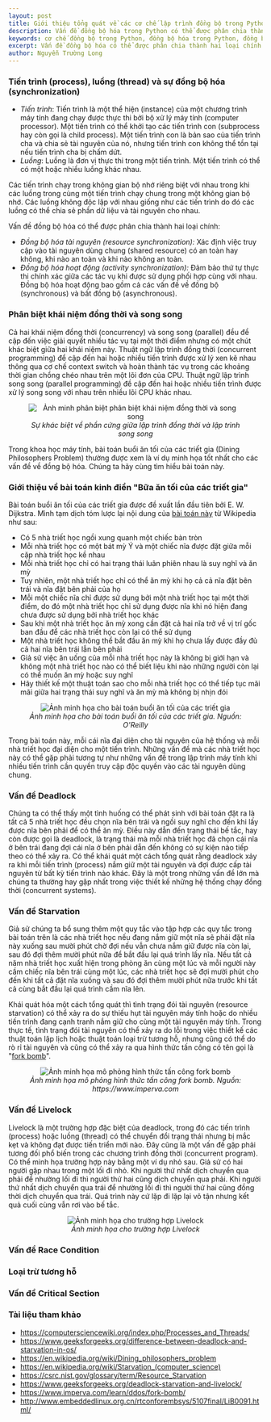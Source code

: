 ```yaml
---
layout: post
title: Giới thiệu tổng quát về các cơ chế lập trình đồng bộ trong Python
description: Vấn đề đồng bộ hóa trong Python có thể được phân chia thành hai loại chính là đồng bộ hóa tài nguyên (resource synchronization) và đồng bộ hóa hoạt động (activity synchronization).
keywords: cơ chế đồng bộ trong Python, đồng bộ hóa trong Python, đồng bộ thread, đồng bộ tài nguyên, synchronization, đồng bộ trong Python, đồng bộ hoạt động, ngôn ngữ lập trình Python, đồng bộ các luồng, cơ chế đồng bộ, lập trình đa luồng, cơ chế lập trình đồng bộ
excerpt: Vấn đề đồng bộ hóa có thể được phân chia thành hai loại chính là đồng bộ hóa tài nguyên và đồng bộ hóa hoạt động. Trong khoa học máy tính, bài toán buổi ăn tối của các triết gia (Dining Philosophers Problem) thường được xem là ví dụ minh họa tốt nhất cho các vấn đề về đồng bộ hóa.
author: Nguyễn Trường Long
---
```


### Tiến trình (process), luồng (thread) và sự đồng bộ hóa (synchronization)

* <i>Tiến trình</i>: Tiến trình là một thể hiện (instance) của một chương trình máy tính đang chạy được thực thi bởi bộ xử lý máy tính (computer processor). Một tiến trình có thể khởi tạo các tiến trình con (subprocess hay còn gọi là child process). Một tiến trình con là bản sao của tiến trình cha và chia sẻ tài nguyên của nó, nhưng tiến trình con không thể tồn tại nếu tiến trình cha bị chấm dứt.
* <i>Luồng</i>: Luồng là đơn vị thực thi trong một tiến trình. Một tiến trình có thể có một hoặc nhiều luồng khác nhau.

Các tiến trình chạy trong không gian bộ nhớ riêng biệt với nhau trong khi các luồng trong cùng một tiến trình chạy chung trong một không gian bộ nhớ. Các luồng không độc lập với nhau giống như các tiến trình do đó các luồng có thể chia sẻ phần dữ liệu và tài nguyên cho nhau.

Vấn đề đồng bộ hóa có thể được phân chia thành hai loại chính:

* <i>Đồng bộ hóa tài nguyên (resource synchronization):</i> Xác định việc truy cập vào tài nguyên dùng chung (shared resource) có an toàn hay không, khi nào an toàn và khi nào không an toàn.
* <i>Đồng bộ hóa hoạt động (activity synchronization):</i> Đảm bảo thứ tự thực thi chính xác giữa các tác vụ khi được sử dụng phối hợp cùng với nhau. Đồng bộ hóa hoạt động bao gồm cả các vấn đề về đồng bộ (synchronous) và bất đồng bộ (asynchronous).

### Phân biệt khái niệm đồng thời và song song

Cả hai khái niệm đồng thời (concurrency) và song song (parallel) đều đề cập đến việc giải quyết nhiều tác vụ tại một thời điểm nhưng có một chút khác biệt giữa hai khái niệm này. Thuật ngữ lập trình đồng thời (concurrent programming) để cập đến hai hoặc nhiều tiến trình được xử lý xen kẽ nhau thông qua cơ chế context switch và hoàn thành tác vụ trong các khoảng thời gian chồng chéo nhau trên một lõi đơn của CPU. Thuật ngữ lập trình song song (parallel programming) đề cập đến hai hoặc nhiều tiến trình được xử lý song song với nhau trên nhiều lõi CPU khác nhau.

<figure class="image">
<center>
  <img src="https://nguyentruonglong.net/images/HardwareConcurrencyParallel.png" alt="Ảnh minh phân biệt phân biệt khái niệm đồng thời và song song">
  <figcaption>
	  <i>Sự khác biệt về phần cứng giữa lập trình đồng thời và lập trình song song</i>
  </figcaption>
</center>
</figure>

Trong khoa học máy tính, bài toán buổi ăn tối của các triết gia (Dining Philosophers Problem) thường được xem là ví dụ minh họa tốt nhất cho các vấn đề về đồng bộ hóa. Chúng ta hãy cùng tìm hiểu bài toán này.

### Giới thiệu về bài toán kinh điển "Bữa ăn tối của các triết gia"

Bài toán buổi ăn tối của các triết gia được đề xuất lần đầu tiên bởi E. W. Dijkstra. Mình tạm dịch tóm lược lại nội dung của <a href="https://en.wikipedia.org/wiki/Dining_philosophers_problem" target="_blank">bài toán này</a> từ Wikipedia như sau:<br/>

* Có 5 nhà triết học ngồi xung quanh một chiếc bàn tròn
* Mỗi nhà triết học có một bát mỳ Ý và một chiếc nĩa được đặt giữa mỗi cặp nhà triết học kề nhau
* Mỗi nhà triết học chỉ có hai trạng thái luân phiên nhau là suy nghĩ và ăn mỳ
* Tuy nhiên, một nhà triết học chỉ có thể ăn mỳ khi họ cả cả nĩa đặt bên trái và nĩa đặt bên phải của họ
* Mỗi một chiếc nĩa chỉ được sử dụng bởi một nhà triết học tại một thời điểm, do đó một nhà triết học chỉ sử dụng được nĩa khi nó hiện đang chưa được sử dụng bởi nhà triết học khác
* Sau khi một nhà triết học ăn mỳ xong cần đặt cả hai nĩa trở về vị trí gốc ban đầu để các nhà triết học còn lại có thể sử dụng
* Một nhà triết học không thể bắt đầu ăn mỳ khi họ chưa lấy được đầy đủ cả hai nĩa bên trái lẫn bên phải
* Giả sử việc ăn uống của mỗi nhà triết học này là không bị giới hạn và không một nhà triết học nào có thể biết liệu khi nào những người còn lại có thể muốn ăn mỳ hoặc suy nghĩ
* Hãy thiết kế một thuật toán sao cho mỗi nhà triết học có thể tiếp tục mãi mãi giữa hai trạng thái suy nghĩ và ăn mỳ mà không bị nhịn đói

<figure class="image">
<center>
  <img src="https://nguyentruonglong.net/images/DiningPhilosophersProblem.png" alt="Ảnh minh họa cho bài toán buổi ăn tối của các triết gia">
  <figcaption>
	  <i>Ảnh minh họa cho bài toán buổi ăn tối của các triết gia. Nguồn: O'Reilly</i>
  </figcaption>
</center>
</figure>

Trong bài toán này, mỗi cái nĩa đại diện cho tài nguyên của hệ thống và mỗi nhà triết học đại diện cho một tiến trình. Những vấn đề mà các nhà triết học này có thể gặp phải tương tự như những vấn đề trong lập trình máy tính khi nhiều tiến trình cần quyền truy cập độc quyền vào các tài nguyên dùng chung.

### Vấn đề Deadlock

Chúng ta có thể thấy một tình huống có thể phát sinh với bài toán đặt ra là tất cả 5 nhà triết học đều chọn nĩa bên trái và ngồi suy nghĩ cho đến khi lấy được nĩa bên phải để có thể ăn mỳ. Điều này dẫn đến trạng thái bế tắc, hay còn được gọi là deadlock, là trạng thái mà mỗi nhà triết học đã chọn cái nĩa ở bên trái đang đợi cái nĩa ở bên phải dẫn đến không có sự kiện nào tiếp theo có thể xảy ra. Có thể khái quát một cách tổng quát rằng deadlock xảy ra khi mỗi tiến trình (process) nắm giữ một tài nguyên và đợi được cấp tài nguyên từ bất kỳ tiến trình nào khác. Đây là một trong những vấn đề lớn mà chúng ta thường hay gặp nhất trong việc thiết kế những hệ thống chạy đồng thời (concurrent systems).

### Vấn đề Starvation

Giả sử chúng ta bổ sung thêm một quy tắc vào tập hợp các quy tắc trong bài toán trên là các nhà triết học nếu đang nắm giữ một nĩa sẽ phải đặt nĩa này xuống sau mười phút chờ đợi nếu vẫn chưa nắm giữ được nĩa còn lại, sau đó đợi thêm mười phút nữa để bắt đầu lại quá trình lấy nĩa. Nếu tất cả năm nhà triết học xuất hiện trong phòng ăn cùng một lúc và mỗi người này cầm chiếc nĩa bên trái cùng một lúc, các nhà triết học sẽ đợi mười phút cho đến khi tất cả đặt nĩa xuống và sau đó đợi thêm mười phút nữa trước khi tất cả cùng bắt đầu lại quá trình cầm nĩa lên.

Khái quát hóa một cách tổng quát thì tình trạng đói tài nguyên (resource starvation) có thể xảy ra do sự thiếu hụt tài nguyên máy tính hoặc do nhiều tiến trình đang cạnh tranh nắm giữ cho cùng một tài nguyên máy tính. Trong thực tế, tình trạng đói tài nguyên có thể xảy ra do lỗi trong việc thiết kế các thuật toán lập lịch hoặc thuật toán loại trừ tương hỗ, nhưng cũng có thể do rò rỉ tài nguyên và cũng có thể xảy ra qua hình thức tấn công có tên gọi là "<a href="https://www.imperva.com/learn/ddos/fork-bomb/" target="_blank">fork bomb</a>".

<figure class="image">
<center>
  <img src="https://nguyentruonglong.net/images/ForkBombAttack.jpg" alt="Ảnh minh họa mô phỏng hình thức tấn công fork bomb">
  <figcaption>
	  <i>Ảnh minh họa mô phỏng hình thức tấn công fork bomb. Nguồn: https://www.imperva.com</i>
  </figcaption>
</center>
</figure>

### Vấn đề Livelock

Livelock là một trường hợp đặc biệt của deadlock, trong đó các tiến trình (process) hoặc luồng (thread) có thể chuyển đổi trạng thái nhưng bị mắc kẹt và không đạt được tiến triển mới nào. Đây cũng là một vấn đề gặp phải tương đối phổ biến trong các chương trình đồng thời (concurrent program). Có thể minh họa trường hợp này bằng một ví dụ nhỏ sau. Giả sử có hai người gặp nhau trong một lối đi nhỏ. Khi người thứ nhất dịch chuyển qua phải để nhường lối đi thì người thứ hai cũng dịch chuyển qua phải. Khi người thứ nhất dịch chuyển qua trái để nhường lối đi thì người thứ hai cũng đồng thời dịch chuyển qua trái. Quá trình này cứ lặp đi lặp lại vô tận nhưng kết quả cuối cùng vẫn rơi vào bế tắc.

<figure class="image">
<center>
  <img src="https://nguyentruonglong.net/images/LivelockIllustration.png" alt="Ảnh minh họa cho trường hợp Livelock">
  <figcaption>
	  <i>Ảnh minh họa cho trường hợp Livelock</i>
  </figcaption>
</center>
</figure>

### Vấn đề Race Condition

### Loại trừ tương hỗ

### Vấn đề Critical Section

### Tài liệu tham khảo

* <a href="https://computersciencewiki.org/index.php/Processes_and_Threads/" target="_blank">https://computersciencewiki.org/index.php/Processes_and_Threads/</a>
* <a href="https://www.geeksforgeeks.org/difference-between-deadlock-and-starvation-in-os/" target="_blank">https://www.geeksforgeeks.org/difference-between-deadlock-and-starvation-in-os/</a>
* <a href="https://en.wikipedia.org/wiki/Dining_philosophers_problem" target="_blank">https://en.wikipedia.org/wiki/Dining_philosophers_problem</a>
* <a href="https://en.wikipedia.org/wiki/Starvation_(computer_science)" target="_blank">https://en.wikipedia.org/wiki/Starvation_(computer_science)</a>
* <a href="https://csrc.nist.gov/glossary/term/Resource_Starvation" target="_blank">https://csrc.nist.gov/glossary/term/Resource_Starvation</a>
* <a href="https://www.geeksforgeeks.org/deadlock-starvation-and-livelock/" target="_blank">https://www.geeksforgeeks.org/deadlock-starvation-and-livelock/</a>
* <a href="https://www.imperva.com/learn/ddos/fork-bomb/" target="_blank">https://www.imperva.com/learn/ddos/fork-bomb/</a>
* <a href="http://www.embeddedlinux.org.cn/rtconforembsys/5107final/LiB0091.html/" target="_blank">http://www.embeddedlinux.org.cn/rtconforembsys/5107final/LiB0091.html/</a>




